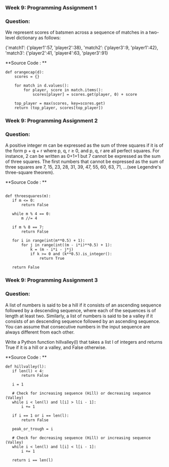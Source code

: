 ### Week 9: Programming Assignment 1

### Question:
We represent scores of batsmen across a sequence of matches in a two-level dictionary as follows:

{'match1’: {'player1':57, 'player2':38}, 'match2’: {'player3':9, 'player1':42}, 'match3’: {'player2':41, 'player4':63, 'player3':91}

 **Source Code : **
 
```
def orangecap(d):
    scores = {}
    
    for match in d.values():
        for player, score in match.items():
            scores[player] = scores.get(player, 0) + score
    
    top_player = max(scores, key=scores.get)
    return (top_player, scores[top_player])
```
### Week 9: Programming Assignment 2
### Question:
A positive integer m can be expressed as the sum of three squares if it is of the form p + q + r where p, q, r ≥ 0, and p, q, r are all perfect squares. For instance,
2 can be written as 0+1+1 but 7 cannot be expressed as the sum of three squares. The first numbers that cannot be expressed as the sum of three squares are 7, 15, 23, 28, 31, 39, 47, 55, 60, 63, 71, …(see Legendre's three-square theorem).

 **Source Code : **
 ```

def threesquares(m):
    if m <= 0:
        return False
    
    while m % 4 == 0:
        m //= 4
    
    if m % 8 == 7:
        return False

    for i in range(int(m**0.5) + 1):
        for j in range(int((m - i*i)**0.5) + 1):
            k = (m - i*i - j*j)
            if k >= 0 and (k**0.5).is_integer():
                return True

    return False
```
### Week 9: Programming Assignment 3
### Question:
A list of numbers is said to be a hill if it consists of an ascending sequence followed by a descending sequence, where each of the sequences is of length at least two. Similarly, a list of numbers is said to be a valley if it consists of an descending sequence followed by an ascending sequence. You can assume that consecutive numbers in the input sequence are always different from each other.


Write a Python function hillvalley(l) that takes a list l of integers and returns True if it is a hill or a valley, and False otherwise.

 **Source Code : **
 ```
def hillvalley(l):
    if len(l) < 4:
        return False

    i = 1

    # Check for increasing sequence (Hill) or decreasing sequence (Valley)
    while i < len(l) and l[i] > l[i - 1]:
        i += 1

    if i == 1 or i == len(l):  
        return False  

    peak_or_trough = i  

    # Check for decreasing sequence (Hill) or increasing sequence (Valley)
    while i < len(l) and l[i] < l[i - 1]:
        i += 1

    return i == len(l)  
  ```
